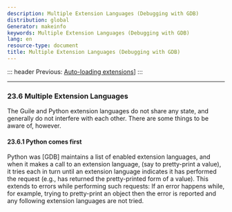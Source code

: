 ```yaml
---
description: Multiple Extension Languages (Debugging with GDB)
distribution: global
Generator: makeinfo
keywords: Multiple Extension Languages (Debugging with GDB)
lang: en
resource-type: document
title: Multiple Extension Languages (Debugging with GDB)
---
```

::: header
Previous: [Auto-loading extensions](Auto_002dloading-extensions.html#Auto_002dloading-extensions)]
:::

---

### 23.6 Multiple Extension Languages

The Guile and Python extension languages do not share any state, and generally do not interfere with each other. There are some things to be aware of, however.

#### 23.6.1 Python comes first

Python was [GDB] maintains a list of enabled extension languages, and when it makes a call to an extension language, (say to pretty-print a value), it tries each in turn until an extension language indicates it has performed the request (e.g., has returned the pretty-printed form of a value). This extends to errors while performing such requests: If an error happens while, for example, trying to pretty-print an object then the error is reported and any following extension languages are not tried.
